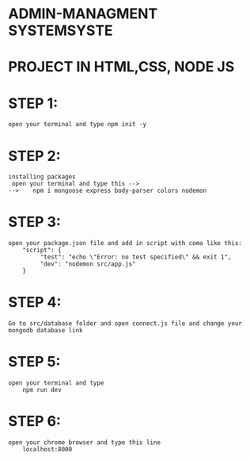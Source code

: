 # ADMIN-MANAGMENT SYSTEMSYSTE
# PROJECT IN HTML,CSS, NODE JS

# STEP 1:
    open your terminal and type npm init -y

# STEP 2: 
    installing packages 
     open your terminal and type this -->
    -->    npm i mongoose express body-parser colors nodemon

# STEP 3:
    open your package.json file and add in script with coma like this:
        "script": {
             "test": "echo \"Error: no test specified\" && exit 1",
             "dev": "nodemon src/app.js"
        }

# STEP 4:
    Go to src/database folder and open connect.js file and change your mongodb database link

# STEP 5:
    open your terminal and type 
        npm run dev
        
# STEP 6: 
    open your chrome browser and type this line 
        localhost:8000

        


